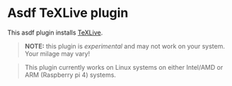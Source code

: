 # Asdf TeXLive plugin

This asdf plugin installs [TeXLive](https://tug.org/texlive/).

> **NOTE:** this plugin is *experimental* and may not work on your system.
> Your milage may vary!

> This plugin currently works on Linux systems on either Intel/AMD or ARM
> (Raspberry pi 4) systems.
